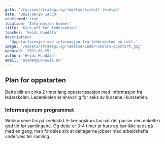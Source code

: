```yaml
---
path: '/courses/strategi-og-ledelse/kickoff-ledelse'
date: '2021-09-29 14:30'
confirmed: true
location: 'Informasjon kommer'
title: 'Kick-off for lederskolen'
teacher: 'Heidi Hundåla'
description:
  'Oppstartssesjon med informasjon fra lederskolen på nett.'
image: '/assets/strategi-og-ledelse/Leder-skolen-oppstart.jpg'
updated: '2021-08-25'
author: 'Heidi Hundåla'
email: 'academy@knowit.no'
---
```


## Plan for oppstarten

Dette blir en cirka 2 timer lang oppstartssesjon med informasjon fra lederskolen. Lederskolen er ansvarlig for seks av kursene i kursserien.

### Informasjonom programmet

Webkursene tas på kveldstid. E-læringskurs tas når det passer den enkelte i
god tid før samlingene. Og dette er 3-4 timer pr kurs og bør ikke sees på med
en gang, men fordeles slik at deltagerne jobber med arbeidshefte underveis før
samling.​
